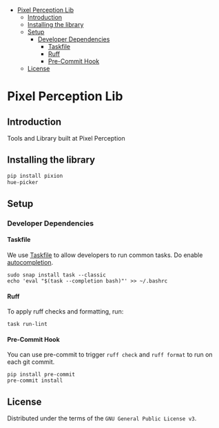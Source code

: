 <!-- Tip - Pycharm supports easy updating Table of Comment (TOC) using Alt+Enter -->
<!-- TOC -->
* [Pixel Perception Lib](#pixel-perception-lib)
  * [Introduction](#introduction)
  * [Installing the library](#installing-the-library)
  * [Setup](#setup)
    * [Developer Dependencies](#developer-dependencies)
      * [Taskfile](#taskfile)
      * [Ruff](#ruff)
      * [Pre-Commit Hook](#pre-commit-hook)
  * [License](#license)
<!-- TOC -->

# Pixel Perception Lib

## Introduction

Tools and Library built at Pixel Perception

## Installing the library

```bash
pip install pixion
hue-picker
```

## Setup

### Developer Dependencies

#### Taskfile

We use [Taskfile](https://taskfile.dev/) to allow developers to run common tasks. Do enable [autocompletion](https://taskfile.dev/installation/#setup-completions).

```shell
sudo snap install task --classic
echo 'eval "$(task --completion bash)"' >> ~/.bashrc
```

#### Ruff

To apply ruff checks and formatting, run:
```shell
task run-lint
```

#### Pre-Commit Hook

You can use pre-commit to trigger `ruff check` and `ruff format` to run on each git commit. 

```shell
pip install pre-commit
pre-commit install
```

## License

Distributed under the terms of the `GNU General Public License v3`.
